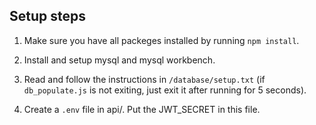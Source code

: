 ## Setup steps

1. Make sure you have all packeges installed by running ``npm install``.

2. Install and setup mysql and mysql workbench.

3. Read and follow the instructions in ``/database/setup.txt`` (if ``db_populate.js`` is not exiting, just exit it after running for 5 seconds).

4. Create a ``.env`` file in api/. Put the JWT_SECRET in this file.
